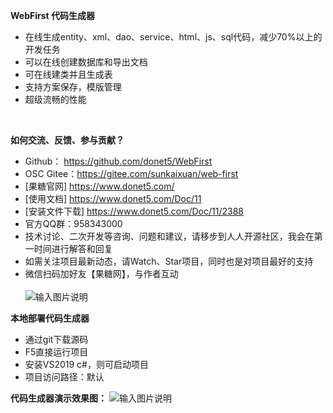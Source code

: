 **WebFirst 代码生成器** 

- 在线生成entity、xml、dao、service、html、js、sql代码，减少70%以上的开发任务
- 可以在线创建数据库和导出文档
- 可在线建类并且生成表
- 支持方案保存，模版管理
- 超级流畅的性能
<br> 


**如何交流、反馈、参与贡献？** 
- Github： https://github.com/donet5/WebFirst
- OSC Gitee：https://gitee.com/sunkaixuan/web-first
- [果糖官网] https://www.donet5.com/
- [使用文档] https://www.donet5.com/Doc/11
- [安装文件下载] https://www.donet5.com/Doc/11/2388
- 官方QQ群：958343000
- 技术讨论、二次开发等咨询、问题和建议，请移步到人人开源社区，我会在第一时间进行解答和回复
- 如需关注项目最新动态，请Watch、Star项目，同时也是对项目最好的支持
- 微信扫码加好友【果糖网】，与作者互动<br><br> 
![输入图片说明](https://www.donet5.com/_theme/img/addWX.jpg "加微信")

 **本地部署代码生成器**
- 通过git下载源码
- F5直接运行项目
- 安装VS2019 c#，则可启动项目
- 项目访问路径：默认

**代码生成器演示效果图：**
![输入图片说明](https://www.donet5.com/_theme/ueditor/utf8-net/net/upload/image/20211001/6376869443519224327257971.png "用例")
